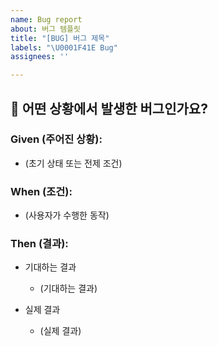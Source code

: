 ```yaml
---
name: Bug report
about: 버그 템플릿
title: "[BUG] 버그 제목"
labels: "\U0001F41E Bug"
assignees: ''

---
```


## 🔎 어떤 상황에서 발생한 버그인가요?

### **Given (주어진 상황):**

  - (초기 상태 또는 전제 조건)

### **When (조건):**

  - (사용자가 수행한 동작)

### **Then (결과):**
  - 기대하는 결과
    - (기대하는 결과)

  - 실제 결과
    - (실제 결과)

<br />

<!--
## 👀 참고자료

- (스크린샷이나 참고할 추가 자료를 넣어주세요.)
 -->
